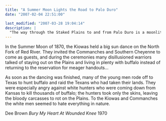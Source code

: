 ```yaml
---
title: "A Summer Moon Lights the Road to Palo Duro"
date: "2007-02-04 22:51:00"

last_modified: "2007-03-28 19:04:14"
description: |
  "The way through the Staked Plains to and from Palo Duro is a moonlit clash of civilizations."
---
```


In the Summer Moon of 1870, the Kiowas held a big sun dance on the North Fork of Red River. They invited the Commanches and Southern Cheyenne to come as guests, and during the ceremonies many disillusioned warriors talked of staying out on the Plains and living in plenty with buffalo instead of returning to the reservation for meager handouts...

As soon as the dancing was finished, many of the young men rode off to Texas to hunt buffalo and raid the Texans who had taken their lands. They were especially angry against white hunters who were coming down from Kansas to kill thousands of buffalo; the hunters took only the skins, leaving the bloody carcasses to rot on the Plains. To the Kiowas and Commanches the white men seemed to hate everything in nature. 

Dee Brown
<i>Bury My Heart At Wounded Knee</i>
1970

